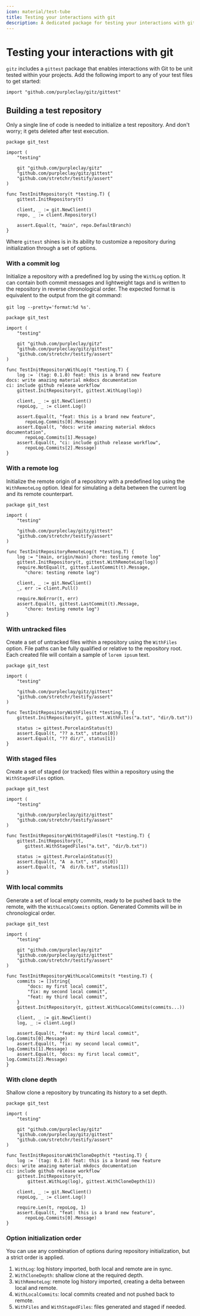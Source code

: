 ```yaml
---
icon: material/test-tube
title: Testing your interactions with git
description: A dedicated package for testing your interactions with git
---
```


# Testing your interactions with git

`gitz` includes a `gittest` package that enables interactions with Git to be unit tested within your projects. Add the following import to any of your test files to get started:

```{ .go .no-select }
import "github.com/purpleclay/gitz/gittest"
```

## Building a test repository

Only a single line of code is needed to initialize a test repository. And don't worry; it gets deleted after test execution.

```{ .go .select linenums="1" }
package git_test

import (
    "testing"

    git "github.com/purpleclay/gitz"
    "github.com/purpleclay/gitz/gittest"
    "github.com/stretchr/testify/assert"
)

func TestInitRepository(t *testing.T) {
    gittest.InitRepository(t)

    client, _ := git.NewClient()
    repo, _ := client.Repository()

    assert.Equal(t, "main", repo.DefaultBranch)
}
```

Where `gittest` shines is in its ability to customize a repository during initialization through a set of options.

### With a commit log

Initialize a repository with a predefined log by using the `WithLog` option. It can contain both commit messages and lightweight tags and is written to the repository in reverse chronological order. The expected format is equivalent to the output from the git command:

`git log --pretty='format:%d %s'`.

```{ .go .select linenums="1" }
package git_test

import (
    "testing"

    git "github.com/purpleclay/gitz"
    "github.com/purpleclay/gitz/gittest"
    "github.com/stretchr/testify/assert"
)

func TestInitRepositoryWithLog(t *testing.T) {
    log := `(tag: 0.1.0) feat: this is a brand new feature
docs: write amazing material mkdocs documentation
ci: include github release workflow`
    gittest.InitRepository(t, gittest.WithLog(log))

    client, _ := git.NewClient()
    repoLog, _ := client.Log()

    assert.Equal(t, "feat: this is a brand new feature",
       repoLog.Commits[0].Message)
    assert.Equal(t, "docs: write amazing material mkdocs documentation",
       repoLog.Commits[1].Message)
    assert.Equal(t, "ci: include github release workflow",
       repoLog.Commits[2].Message)
}
```

### With a remote log

Initialize the remote origin of a repository with a predefined log using the `WithRemoteLog` option. Ideal for simulating a delta between the current log and its remote counterpart.

```{ .go .select linenums="1" }
package git_test

import (
    "testing"

    "github.com/purpleclay/gitz/gittest"
    "github.com/stretchr/testify/assert"
)

func TestInitRepositoryRemoteLog(t *testing.T) {
    log := "(main, origin/main) chore: testing remote log"
    gittest.InitRepository(t, gittest.WithRemoteLog(log))
    require.NotEqual(t, gittest.LastCommit(t).Message,
       "chore: testing remote log")

    client, _ := git.NewClient()
    _, err := client.Pull()

    require.NoError(t, err)
    assert.Equal(t, gittest.LastCommit(t).Message,
       "chore: testing remote log")
}
```

### With untracked files

Create a set of untracked files within a repository using the `WithFiles` option. File paths can be fully qualified or relative to the repository root. Each created file will contain a sample of `lorem ipsum` text.

```{ .go .select linenums="1" }
package git_test

import (
    "testing"

    "github.com/purpleclay/gitz/gittest"
    "github.com/stretchr/testify/assert"
)

func TestInitRepositoryWithFiles(t *testing.T) {
    gittest.InitRepository(t, gittest.WithFiles("a.txt", "dir/b.txt"))

    status := gittest.PorcelainStatus(t)
    assert.Equal(t, "?? a.txt", status[0])
    assert.Equal(t, "?? dir/", status[1])
}
```

### With staged files

Create a set of staged (or tracked) files within a repository using the `WithStagedFiles` option.

```{ .go .select linenums="1" }
package git_test

import (
    "testing"

    "github.com/purpleclay/gitz/gittest"
    "github.com/stretchr/testify/assert"
)

func TestInitRepositoryWithStagedFiles(t *testing.T) {
    gittest.InitRepository(t,
       gittest.WithStagedFiles("a.txt", "dir/b.txt"))

    status := gittest.PorcelainStatus(t)
    assert.Equal(t, "A  a.txt", status[0])
    assert.Equal(t, "A  dir/b.txt", status[1])
}
```

### With local commits

Generate a set of local empty commits, ready to be pushed back to the remote, with the `WithLocalCommits` option. Generated Commits will be in chronological order.

```{ .go .select linenums="1" }
package git_test

import (
    "testing"

    git "github.com/purpleclay/gitz"
    "github.com/purpleclay/gitz/gittest"
    "github.com/stretchr/testify/assert"
)

func TestInitRepositoryWithLocalCommits(t *testing.T) {
    commits := []string{
        "docs: my first local commit",
        "fix: my second local commit",
        "feat: my third local commit",
    }
    gittest.InitRepository(t, gittest.WithLocalCommits(commits...))

    client, _ := git.NewClient()
    log, _ := client.Log()

    assert.Equal(t, "feat: my third local commit", log.Commits[0].Message)
    assert.Equal(t, "fix: my second local commit", log.Commits[1].Message)
    assert.Equal(t, "docs: my first local commit", log.Commits[2].Message)
}
```

### With clone depth

Shallow clone a repository by truncating its history to a set depth.

```{ .go .select linenums="1" }
package git_test

import (
    "testing"

    git "github.com/purpleclay/gitz"
    "github.com/purpleclay/gitz/gittest"
    "github.com/stretchr/testify/assert"
)

func TestInitRepositoruWithCloneDepth(t *testing.T) {
    log := `(tag: 0.1.0) feat: this is a brand new feature
docs: write amazing material mkdocs documentation
ci: include github release workflow`
    gittest.InitRepository(t,
        gittest.WithLog(log), gittest.WithCloneDepth(1))

    client, _ := git.NewClient()
    repoLog, _ := client.Log()

    require.Len(t, repoLog, 1)
    assert.Equal(t, "feat: this is a brand new feature",
       repoLog.Commits[0].Message)
}
```

### Option initialization order

You can use any combination of options during repository initialization, but a strict order is applied.

1. `WithLog`: log history imported, both local and remote are in sync.
1. `WithCloneDepth`: shallow clone at the required depth.
1. `WithRemoteLog`: remote log history imported, creating a delta between local and remote.
1. `WithLocalCommits`: local commits created and not pushed back to remote.
1. `WithFiles` and `WithStagedFiles`: files generated and staged if needed.
